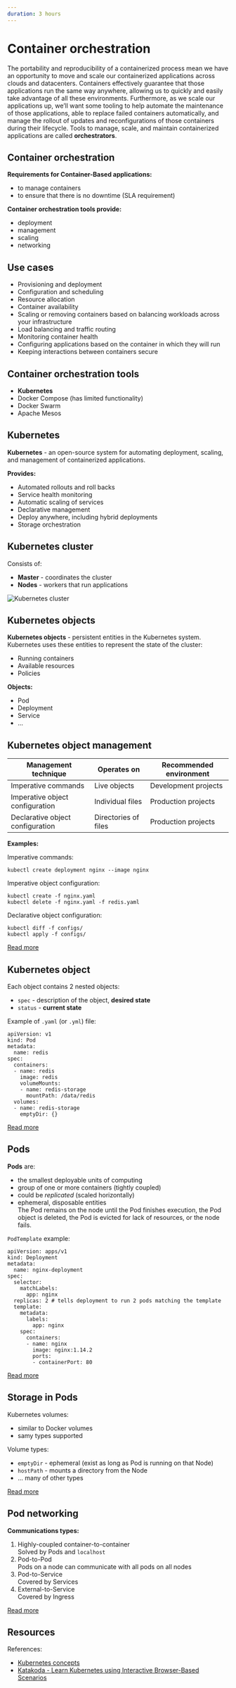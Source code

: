 ```yaml
---
duration: 3 hours
---
```


# Container orchestration

The portability and reproducibility of a containerized process mean we have an opportunity to move and scale our containerized applications across clouds and datacenters. Containers effectively guarantee that those applications run the same way anywhere, allowing us to quickly and easily take advantage of all these environments. Furthermore, as we scale our applications up, we’ll want some tooling to help automate the maintenance of those applications, able to replace failed containers automatically, and manage the rollout of updates and reconfigurations of those containers during their lifecycle. Tools to manage, scale, and maintain containerized applications are called **orchestrators**.

## Container orchestration

**Requirements for Container-Based applications:**

- to manage containers
- to ensure that there is no downtime (SLA requirement)
  
**Container orchestration tools provide:**

- deployment
- management
- scaling
- networking

## Use cases

- Provisioning and deployment
- Configuration and scheduling 
- Resource allocation
- Container availability 
- Scaling or removing containers based on balancing workloads across your infrastructure
- Load balancing and traffic routing 
- Monitoring container health
- Configuring applications based on the container in which they will run
- Keeping interactions between containers secure

## Container orchestration tools

- **Kubernetes**
- Docker Compose (has limited functionality)
- Docker Swarm
- Apache Mesos

## Kubernetes 

**Kubernetes** - an open-source system for automating deployment, scaling, and management of containerized applications.

**Provides:**

- Automated rollouts and roll backs
- Service health monitoring
- Automatic scaling of services
- Declarative management
- Deploy anywhere, including hybrid deployments
- Storage orchestration

## Kubernetes cluster

Consists of:

- **Master** - coordinates the cluster
- **Nodes** - workers that run applications

![Kubernetes cluster](image/kubernetes_cluster.png)

## Kubernetes objects

**Kubernetes objects** - persistent entities in the Kubernetes system. Kubernetes uses these entities to represent the state of the cluster:

- Running containers
- Available resources
- Policies

**Objects:**

- Pod
- Deployment
- Service
- ...

## Kubernetes object management

| Management technique             | Operates on          |Recommended environment |
|----------------------------------|----------------------|------------------------|
| Imperative commands              | Live objects         | Development projects   |
| Imperative object configuration  | Individual files     | Production projects    |
| Declarative object configuration | Directories of files | Production projects    |

**Examples:**

Imperative commands:
```
kubectl create deployment nginx --image nginx
```

Imperative object configuration:

```
kubectl create -f nginx.yaml
kubectl delete -f nginx.yaml -f redis.yaml
```

Declarative object configuration:
```
kubectl diff -f configs/
kubectl apply -f configs/
```

[Read more](https://kubernetes.io/docs/concepts/overview/working-with-objects/object-management/)

## Kubernetes object

Each object contains 2 nested objects:

- `spec` - description of the object, **desired state**
- `status` - **current state**

Example of `.yaml` (or `.yml`) file:

```
apiVersion: v1
kind: Pod
metadata:
  name: redis
spec:
  containers:
  - name: redis
    image: redis
    volumeMounts:
    - name: redis-storage
      mountPath: /data/redis
  volumes:
  - name: redis-storage
    emptyDir: {}
```

[Read more](https://kubernetes.io/docs/concepts/overview/working-with-objects/kubernetes-objects/)

## Pods

**Pods** are:

- the smallest deployable units of computing
- group of one or more containers (tightly coupled)
- could be *replicated* (scaled horizontally)
- ephemeral, disposable entities   
  The Pod remains on the node until the Pod finishes execution, the Pod object is deleted, the Pod is evicted for lack of resources, or the node fails.

`PodTemplate` example:

```
apiVersion: apps/v1
kind: Deployment
metadata:
  name: nginx-deployment
spec:
  selector:
    matchLabels:
      app: nginx
  replicas: 2 # tells deployment to run 2 pods matching the template
  template:
    metadata:
      labels:
        app: nginx
    spec:
      containers:
      - name: nginx
        image: nginx:1.14.2
        ports:
        - containerPort: 80
```

[Read more](https://kubernetes.io/docs/concepts/workloads/pods/)

## Storage in Pods

Kubernetes volumes:
- similar to Docker volumes
- samy types supported

Volume types:
- `emptyDir` - ephemeral (exist as long as Pod is running on that Node)
- `hostPath` - mounts a directory from the Node
- ... many of other types

[Read more](https://kubernetes.io/docs/concepts/storage/volumes/)

## Pod networking

**Communications types:**

1. Highly-coupled container-to-container   
  Solved by Pods and `localhost`
2. Pod-to-Pod   
  Pods on a node can communicate with all pods on all nodes
3. Pod-to-Service   
  Covered by Services
4. External-to-Service   
  Covered by Ingress

[Read more](https://kubernetes.io/docs/concepts/cluster-administration/networking/)

## Resources

References:

  - [Kubernetes concepts](https://kubernetes.io/docs/concepts/)
  - [Katakoda - Learn Kubernetes using Interactive Browser-Based Scenarios](https://www.katacoda.com/courses/kubernetes)
